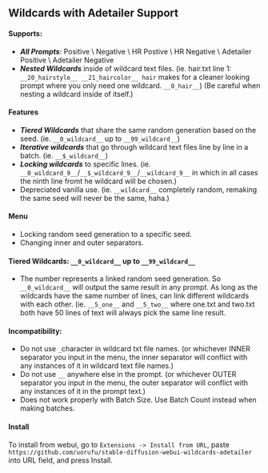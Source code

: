 ## Wildcards with Adetailer Support

#### Supports:
* ***All Prompts***: Positive \ Negative \ HR Postive \ HR Negative \ Adetailer Positive \ Adetailer Negative
* ***Nested Wildcards*** inside of wildcard text files. (ie. hair.txt line 1: `__20_hairstyle__ __21_haircolor__ hair` makes for a cleaner looking prompt where you only need one wildcard. `__0_hair__`)
  (Be careful when nesting a wildcard inside of itself.)

#### Features
* ***Tiered Wildcards*** that share the same random generation based on the seed. (ie. `__0_wildcard__` up to `__99_wildcard__`)
* ***Iterative wildcards*** that go through wildcard text files line by line in a batch. (ie. `__$_wildcard__`)
* ***Locking wildcards*** to specific lines. (ie. `__0_wildcard_9__`/`__$_wildcard_9__`/`__wildcard_9__` in which in all cases the ninth line fromt he wildcard will be chosen.)
* Depreciated vanilla use. (ie. `__wildcard__` completely random, remaking the same seed will never be the same, haha.)
#### Menu
* Locking random seed generation to a specific seed.
* Changing inner and outer separators.

#### Tiered Wildcards: `__0_wildcard__` up to `__99_wildcard__`
* The number represents a linked random seed generation. So `__0_wildcard__` will output the same result in any prompt. As long as the wildcards have the same number of lines, can link different wildcards with each other. (ie. `__5_one__` and `__5_two__` where one.txt and two.txt both have 50 lines of text will always pick the same line result.

#### Incompatibility:
- Do not use `_`character in wildcard txt file names. (or whichever INNER separator you input in the menu, the inner separator will conflict with any instances of it in wildcard text file names.)
- Do not use `__` anywhere else in the prompt. (or whichever OUTER separator you input in the menu, the outer separator will conflict with any instances of it in the prompt text.)
- Does not work properly with Batch Size. Use Batch Count instead when making batches.

#### Install
To install from webui, go to `Extensions -> Install from URL`, paste `https://github.com/uorufu/stable-diffusion-webui-wildcards-adetailer`
into URL field, and press Install.
